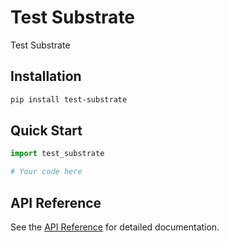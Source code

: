 # Test Substrate

Test Substrate

## Installation

```bash
pip install test-substrate
```

## Quick Start

```python
import test_substrate

# Your code here
```

## API Reference

See the [API Reference](reference/index.md) for detailed documentation.
